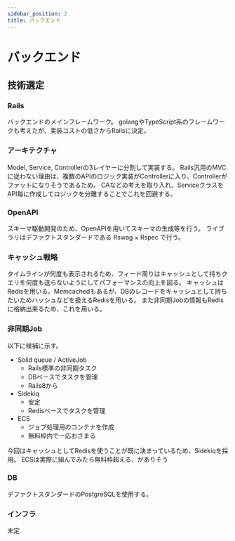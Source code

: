 ```yaml
---
sidebar_position: 2
title: バックエンド
---
```


# バックエンド

## 技術選定

### Rails

バックエンドのメインフレームワーク。
golangやTypeScript系のフレームワークも考えたが、実装コストの低さからRailsに決定。

### アーキテクチャ

Model, Service, Controllerの3レイヤーに分割して実装する。
Rails汎用のMVCに従わない理由は、複数のAPIのロジック実装がControllerに入り、Controllerがファットになりそうであるため。
CAなどの考えを取り入れ、ServiceクラスをAPI毎に作成してロジックを分離することでこれを回避する。

### OpenAPI

スキーマ駆動開発のため、OpenAPIを用いてスキーマの生成等を行う。
ライブラリはデファクトスタンダードである Rswag × Rspec で行う。

### キャッシュ戦略

タイムラインが何度も表示されるため、フィード周りはキャッシュとして持ちクエリを何度も送らないようにしてパフォーマンスの向上を図る。
キャッシュはRedisを用いる。Memcachedもあるが、DBのレコードをキャッシュとして持ちたいためハッシュなどを扱えるRedisを用いる。
また非同期Jobの情報もRedisに格納出来るため、これを用いる。

### 非同期Job

以下に候補に示す。

- Solid queue / ActiveJob
  - Rails標準の非同期タスク
  - DBベースでタスクを管理
  - Rails8から
- Sidekiq
  - 安定
  - Redisベースでタスクを管理
- ECS
  - ジョブ処理用のコンテナを作成
  - 無料枠内で一応おさまる

今回はキャッシュとしてRedisを使うことが既に決まっているため、Sidekiqを採用。
ECSは実際に組んでみたら無料枠超える、がありそう

### DB

デファクトスタンダードのPostgreSQLを使用する。

### インフラ

未定
